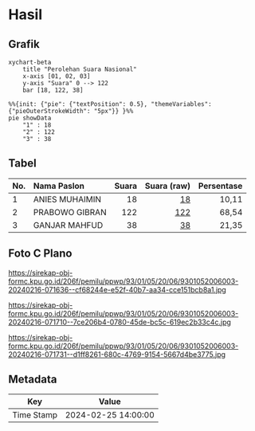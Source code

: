 # Hasil

## Grafik

```mermaid
xychart-beta
    title "Perolehan Suara Nasional"
    x-axis [01, 02, 03]
    y-axis "Suara" 0 --> 122
    bar [18, 122, 38]
```

```mermaid
%%{init: {"pie": {"textPosition": 0.5}, "themeVariables": {"pieOuterStrokeWidth": "5px"}} }%%
pie showData
    "1" : 18
    "2" : 122
    "3" : 38
```

## Tabel

| No. | Nama Paslon    | Suara | Suara (raw) | Persentase |
|:--- |:-------------- | -----:| -----------:| ----------:|
| 1   | ANIES MUHAIMIN | 18    | [18][p-1]   | 10,11      |
| 2   | PRABOWO GIBRAN | 122   | [122][p-2]  | 68,54      |
| 3   | GANJAR MAHFUD  | 38    | [38][p-3]   | 21,35      |


[p-1]: https://github.com/gigit-pemilu/pemilu-2024/blob/main/pilpres/hitung-suara/sub/93-papua-selatan/sub/01-merauke/sub/05-semangga/sub/2006-kuper/sub/003-tps/sub/paslon-1.txt
[p-2]: https://github.com/gigit-pemilu/pemilu-2024/blob/main/pilpres/hitung-suara/sub/93-papua-selatan/sub/01-merauke/sub/05-semangga/sub/2006-kuper/sub/003-tps/sub/paslon-2.txt
[p-3]: https://github.com/gigit-pemilu/pemilu-2024/blob/main/pilpres/hitung-suara/sub/93-papua-selatan/sub/01-merauke/sub/05-semangga/sub/2006-kuper/sub/003-tps/sub/paslon-3.txt

## Foto C Plano

https://sirekap-obj-formc.kpu.go.id/206f/pemilu/ppwp/93/01/05/20/06/9301052006003-20240216-071636--cf68244e-e52f-40b7-aa34-cce151bcb8a1.jpg

https://sirekap-obj-formc.kpu.go.id/206f/pemilu/ppwp/93/01/05/20/06/9301052006003-20240216-071710--7ce206b4-0780-45de-bc5c-619ec2b33c4c.jpg

https://sirekap-obj-formc.kpu.go.id/206f/pemilu/ppwp/93/01/05/20/06/9301052006003-20240216-071731--d1ff8261-680c-4769-9154-5667d4be3775.jpg


## Metadata

| Key        | Value               |
| ---------- | ------------------- |
| Time Stamp | 2024-02-25 14:00:00 |



